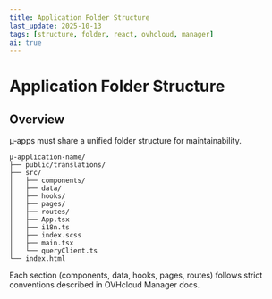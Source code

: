 ```yaml
---
title: Application Folder Structure
last_update: 2025-10-13
tags: [structure, folder, react, ovhcloud, manager]
ai: true
---
```


# Application Folder Structure

## Overview
µ‑apps must share a unified folder structure for maintainability.

```
µ-application-name/
├── public/translations/
├── src/
│   ├── components/
│   ├── data/
│   ├── hooks/
│   ├── pages/
│   ├── routes/
│   ├── App.tsx
│   ├── i18n.ts
│   ├── index.scss
│   ├── main.tsx
│   └── queryClient.ts
└── index.html
```

Each section (components, data, hooks, pages, routes) follows strict conventions described in OVHcloud Manager docs.
